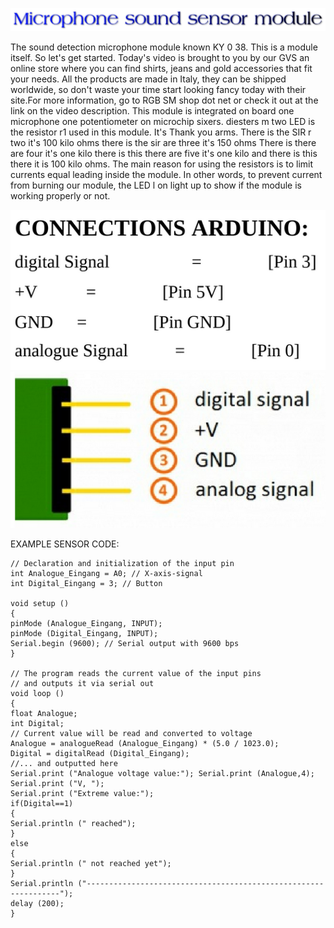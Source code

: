 ![](sensor2.png)

The sound detection microphone module known KY 0 38. This is a module itself. So let's get started. Today's video is brought to you by our GVS an online store where you can find shirts, jeans and gold accessories that fit your needs. All the products are made in Italy, they can be shipped worldwide, so don't waste your time start looking fancy today with their site.For more information, go to RGB SM shop dot net or check it out at the link on the video description.
This module is integrated on board one microphone one potentiometer on microchip sixers. diesters m two LED is the resistor r1 used in this module. It's Thank you arms. There is the SIR r two it's 100 kilo ohms there is the sir are three it's 150 ohms There is there are four it's one kilo there is this there are five it's one kilo and there is this there it is 100 kilo ohms. The main reason for using the resistors is to limit currents equal leading inside the module. In other words, to prevent current from burning our module, the LED l on light up to show if the module is working properly or not.

![](connectionsarduino.PNG )
![](input.PNG )

EXAMPLE SENSOR CODE:

``` 
// Declaration and initialization of the input pin
int Analogue_Eingang = A0; // X-axis-signal
int Digital_Eingang = 3; // Button

void setup ()
{
pinMode (Analogue_Eingang, INPUT);
pinMode (Digital_Eingang, INPUT);
Serial.begin (9600); // Serial output with 9600 bps
}

// The program reads the current value of the input pins
// and outputs it via serial out
void loop ()
{
float Analogue;
int Digital;
// Current value will be read and converted to voltage
Analogue = analogueRead (Analogue_Eingang) * (5.0 / 1023.0);
Digital = digitalRead (Digital_Eingang);
//... and outputted here
Serial.print ("Analogue voltage value:"); Serial.print (Analogue,4); Serial.print ("V, ");
Serial.print ("Extreme value:");
if(Digital==1)
{
Serial.println (" reached");
}
else
{
Serial.println (" not reached yet");
}
Serial.println ("----------------------------------------------------------------");
delay (200);
}

``` 
